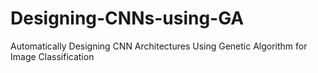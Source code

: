 # Designing-CNNs-using-GA
Automatically Designing CNN Architectures Using Genetic Algorithm for Image Classification
